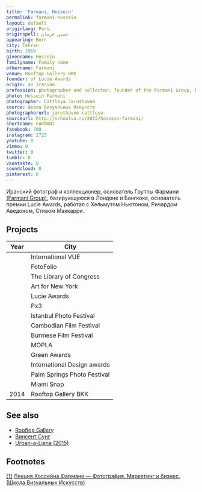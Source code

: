 ```yaml
---
title: 'Farmani, Hossein'
permalink: farmani-hossein
layout: default
originlang: Pers.
originspell: حسین فرمان
appearing: Born
city: Tehran
birth: 1969
givenname: Hossein
familyname: Family name
othername: Farmani
venue: Rooftop Gallery BKK
founder: of Lucie Awards
origin: an Iranian
profession: photographer and collector, founder of the Farmani Group, based in London and Bangkok
photo: Hossein Farmani
photographer: Cattleya Jaruthavee
source: Школа Визуальных Искусств
photographerurl: jaruthavee-cattleya
sourceurl: http://schoolva.ru/2015/hossein-farmani/
shortname: FARMANI
facebook: 709
instagram: 2725
youtube: 0
vimeo: 0
twitter: 0
tumblr: 0
vkontakte: 0
soundcloud: 0
pinterest: 0
---
```


Иранский фотограф и коллекционер, основатель Группы Фармани [(Farmani Group)](farmani-group), базирующуюся в Лондоне и Бангкоке, основатель премии Lucie Awards, работал с Хельмутом Ньютоном, Ричардом Аведоном, Стивом Маккарри.

## Projects

|Year|City|
|-|-|
||International VUE|
||FotoFolio|
||The Library of Congress|
||Art for New York|
||Lucie Awards|
||Px3|
||Istanbul Photo Festival|
||Cambodian Film Festival|
||Burmese Film Festival|
||MOPLA|
||Green Awards|
||International Design awards|
||Palm Springs Photo Festival|
||Miami Snap|
|2014|Rooftop Gallery BKK|

## See also

+ [Rooftop Gallery](rooftop-gallery)
+ [Винсент Сунг](sung-vinsent)
+ [Urban-a-Liana (2015)](urban-a-liana-2015)


## Footnotes

[[1]](#a1) <span id="f1"></span> [Лекция Хоссейна Фармани — Фотография. Маркетинг и бизнес. (Школа Визуальных Искусств)](http://example.net/article)
